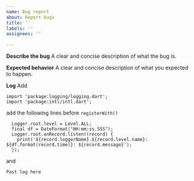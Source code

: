 ```yaml
---
name: Bug report
about: Report bugs
title: ''
labels: ''
assignees: ''

---
```


**Describe the bug**
A clear and concise description of what the bug is.


**Expected behavior**
A clear and concise description of what you expected to happen.

**Log**
Add 
```
import 'package:logging/logging.dart';
import 'package:intl/intl.dart';
```
add the following lines before `registerWith()`
```
  Logger.root.level = Level.ALL;
  final df = DateFormat("HH:mm:ss.SSS");
  Logger.root.onRecord.listen((record) {
    print('${record.loggerName}.${record.level.name}: ${df.format(record.time)}: ${record.message}');
  });
```
and
```
Past log here
```
